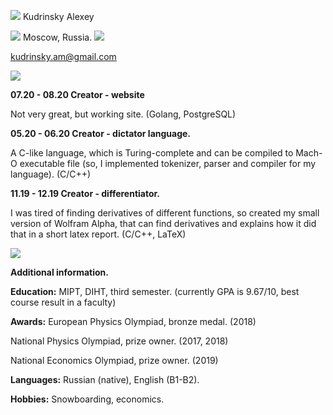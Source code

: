 ![](RackMultipart20200928-4-17jrps_html_7b37e56075dd1568.png)
Kudrinsky Alexey

![](RackMultipart20200928-4-17jrps_html_cb55ddb5edd60516.gif)
Moscow, Russia.
![](RackMultipart20200928-4-17jrps_html_cb55ddb5edd60516.gif)

[kudrinsky](mailto:kudrinsky.am@gmail.com)[.am@gmail.com](mailto:kudrinsky.am@gmail.com)

![](RackMultipart20200928-4-17jrps_html_cb55ddb5edd60516.gif)

**07.20 - 08.20 Creator - website**

Not very great, but working site. (Golang, PostgreSQL)

**05.20 - 06.20 Creator - dictator language.**

A C-like language, which is Turing-complete and can be compiled to Mach-O executable file (so, I implemented tokenizer, parser and compiler for my language). (C/C++)

**11.19 - 12.19 Creator - differentiator.**

I was tired of finding derivatives of different functions, so created my small version of Wolfram Alpha, that can find derivatives and explains how it did that in a short latex report. (C/C++, LaTeX)

![](RackMultipart20200928-4-17jrps_html_cb55ddb5edd60516.gif)

**Additional information.**

**Education:** MIPT, DIHT, third semester. (currently GPA is 9.67/10, best course result in a faculty)

**Awards:** European Physics Olympiad, bronze medal. (2018)

National Physics Olympiad, prize owner. (2017, 2018)

National Economics Olympiad, prize owner. (2019)

**Languages:** Russian (native), English (B1-B2).

**Hobbies:** Snowboarding, economics.
